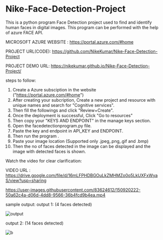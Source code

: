 # Nike-Face-Detection-Project
This is a python program Face Detection project used to find and identify human faces in digital images. This program can be performed with the help of azure FACE API.

MICROSOFT AZURE WEBSITE : https://portal.azure.com/#home

PROJECT URL(CODE): https://github.com/NikeKumar/Nike-Face-Detection-Project

PROJECT DEMO URL: https://nikekumar.github.io/Nike-Face-Detection-Project/
 
steps to follow:

1. Create a Azure subsciption in the website ("https://portal.azure.com/#home")
2. After creating your subcription, Create a new project and resource with unique names and search for "Cognitive services".
3. Then fill the followings and click "Review+Create".
4. Once the deployment is successful, Click "Go to resources"
5. Then copy your "KEYS AND ENDPOINT" in the manage keys section.
6. Open the facedetectionprogram.py file.
7. Paste the key and endpoint in API_KEY and ENDPOINT.
8. Then run the program .
9. Paste your image location (Supported only .jpeg,.png,.gif and .bmp)
10. Then the no of faces detected in the image can be displayed and the image with detected faces is shown.

Watch the video for clear clarification:

VIDEO URL : https://drive.google.com/file/d/16mLFPHDBGOuLkZMHMZo0o5LkUXFxWyaS/view?usp=sharing

https://user-images.githubusercontent.com/83624612/150920222-50a62c4a-d06d-4dd8-9566-36b4fcd9b4ea.mp4



sample output:
output 1:
(4 faces detected)

![output](https://user-images.githubusercontent.com/83624612/150482437-21937961-1192-464f-bfbc-21dac6a0cc60.jpg)

output 2:
(14 faces detected)

![b](https://user-images.githubusercontent.com/83624612/150921549-b47b56db-cb17-465a-968c-a2f051a9bd5e.jpg)
